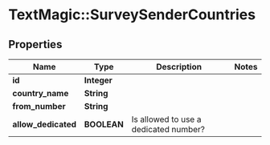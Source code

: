 # TextMagic::SurveySenderCountries

## Properties
Name | Type | Description | Notes
------------ | ------------- | ------------- | -------------
**id** | **Integer** |  | 
**country_name** | **String** |  | 
**from_number** | **String** |  | 
**allow_dedicated** | **BOOLEAN** | Is allowed to use a dedicated number? | 


